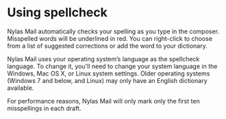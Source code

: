 <div id="container">

# Using spellcheck

Nylas Mail automatically checks your spelling as you type in the composer. Misspelled words will be underlined in red. You can right-click to choose from a list of suggested corrections or add the word to your dictionary.

Nylas Mail uses your operating system’s language as the spellcheck language. To change it, you'll need to change your system language in the Windows, Mac OS X, or Linux system settings. Older operating systems (Windows 7 and below, and Linux) may only have an English dictionary available.

For performance reasons, Nylas Mail will only mark only the first ten misspellings in each draft.

</div>
